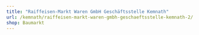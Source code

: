 ```yaml
---
title: "Raiffeisen-Markt Waren GmbH Geschäftsstelle Kemnath"
url: /kemnath/raiffeisen-markt-waren-gmbh-geschaeftsstelle-kemnath-2/
shop: Baumarkt
---
```

